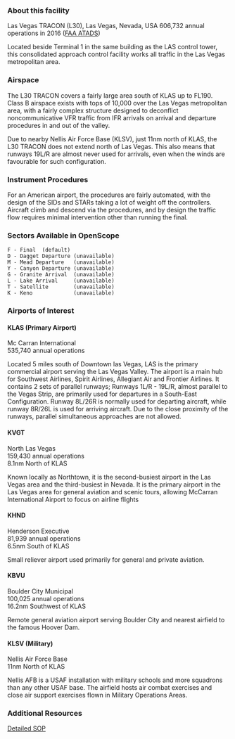 ### About this facility
Las Vegas TRACON (L30), Las Vegas, Nevada, USA
606,732 annual operations in 2016 ([FAA ATADS](https://aspm.faa.gov/opsnet/sys/Tracon.asp))

Located beside Terminal 1 in the same building as the LAS control tower, this consolidated approach control facility works all traffic in the Las Vegas metropolitan area.

### Airspace
The L30 TRACON covers a fairly large area south of KLAS up to FL190. Class B airspace exists with tops of 10,000 over the Las Vegas metropolitan area, with a fairly complex structure designed to deconflict noncommunicative VFR traffic from IFR arrivals on arrival and departure procedures in and out of the valley.

Due to nearby Nellis Air Force Base (KLSV), just 11nm north of KLAS, the L30 TRACON does not extend north of Las Vegas. This also means that runways 19L/R are almost never used for arrivals, even when the winds are favourable for such configuration.

### Instrument Procedures
For an American airport, the procedures are fairly automated, with the design of the SIDs and STARs taking a lot of weight off the controllers. Aircraft climb and descend via the procedures, and by design the traffic flow requires minimal intervention other than running the final.

### Sectors Available in OpenScope
```
F - Final  (default)
D - Dagget Departure (unavailable)
M - Mead Departure   (unavailable)
Y - Canyon Departure (unavailable)
G - Granite Arrival  (unavailable)
L - Lake Arrival     (unavailable)
T - Satellite        (unavailable)
K - Keno             (unavailable)
```

### Airports of Interest

#### KLAS (Primary Airport)
Mc Carran International  
535,740 annual operations

Located 5 miles south of Downtown las Vegas, LAS is the primary commercial airport serving the Las Vegas Valley. The airport is a main hub for Southwest Airlines, Spirit Airlines, Allegiant Air and Frontier Airlines. It contains 2 sets of parallel runways; Runways 1L/R - 19L/R, almost parallel to the Vegas Strip, are primarily used for departures in a South-East Configuration. Runway 8L/26R is normally used for departing aircraft, while runway 8R/26L is used for arriving aircraft. Due to the close proximity of the runways, parallel simultaneous approaches are not allowed. 

#### KVGT
North Las Vegas  
159,430 annual operations  
8.1nm North of KLAS

Known locally as Northtown, it is the second-busiest airport in the Las Vegas area and the third-busiest in Nevada. It is the primary airport in the Las Vegas area for general aviation and scenic tours, allowing McCarran International Airport to focus on airline flights

#### KHND
Henderson Executive  
81,939 annual operations  
6.5nm South of KLAS

Small reliever airport used primarily for general and private aviation.

#### KBVU
Boulder City Municipal  
100,025 annual operations  
16.2nm Southwest of KLAS

Remote general aviation airport serving Boulder City and nearest airfield to the famous Hoover Dam.

#### KLSV (Military)
Nellis Air Force Base  
11nm North of KLAS

Nellis AFB is a USAF installation with military schools and more squadrons than any other USAF base. The airfield hosts air combat exercises and close air support exercises flown in Military Operations Areas.

### Additional Resources
[Detailed SOP](http://ivaous.org/fdr/SOPs/ZLA/L30_SOP.pdf)
